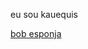 eu sou kauequis

<!---
kauequis/kauequis is a ✨ special ✨ repository because its `README.md` (this file) appears on your GitHub profile.
You can click the Preview link to take a look at your changes.
--->
[bob esponja](https://media1.tenor.com/m/BoOty1OxMBgAAAAC/cool-cool-cool.gif)
